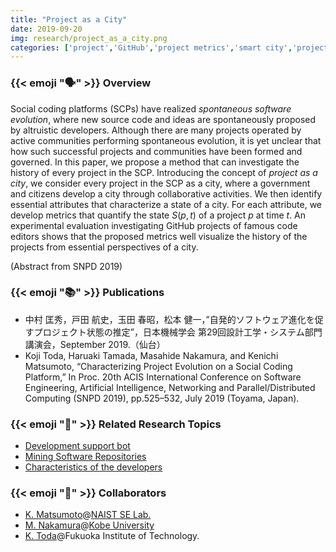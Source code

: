 ```yaml
---
title: "Project as a City"
date: 2019-09-20
img: research/project_as_a_city.png
categories: ['project','GitHub','project metrics','smart city','project analysis']
---
```


### {{< emoji ":speaking_head:" >}} Overview

Social coding platforms (SCPs) have realized *spontaneous software evolution*, where new source code and ideas are spontaneously proposed by altruistic developers.
Although there are many projects operated by active communities performing spontaneous evolution, it is yet unclear that how such successful projects and communities have been formed and governed.
In this paper, we propose a method that can investigate the history of every project in the SCP.
Introducing the concept of *project as a city*, we consider every project in the SCP as a city, where a government and citizens develop a city through collaborative activities.
We then identify essential attributes that characterize a state of a city.
For each attribute, we develop metrics that quantify the state $S(p,t)$ of a project $p$ at time $t$.
An experimental evaluation investigating GitHub projects of famous code editors shows that the proposed metrics well visualize the history of the projects from essential perspectives of a city.

(Abstract from SNPD 2019)


### {{< emoji ":books:" >}} Publications

* 中村 匡秀，戸田 航史，玉田 春昭，松本 健一，”自発的ソフトウェア進化を促すプロジェクト状態の推定”，日本機械学会 第29回設計工学・システム部門講演会，September 2019.（仙台）
* Koji Toda, Haruaki Tamada, Masahide Nakamura, and Kenichi Matsumoto, “Characterizing Project Evolution on a Social Coding Platform,” In Proc. 20th ACIS International Conference on Software Engineering, Artificial Intelligence, Networking and Parallel/Distributed Computing (SNPD 2019), pp.525–532, July 2019 (Toyama, Japan).

### {{< emoji ":mag_right:" >}} Related Research Topics

* [Development support bot](../development_support_bot)
* [Mining Software Repositories](../software_development_with_ai)
* [Characteristics of the developers](../characteristics_of_developers)

### {{< emoji ":handshake:" >}} Collaborators

* [K. Matsumoto](http://isw3.naist.jp/~matumoto/)@[NAIST SE Lab.](https://se-naist.jp)
* [M. Nakamura](http://www27.cs.kobe-u.ac.jp/~masa-n/)@[Kobe University](http://www27.cs.kobe-u.ac.jp/wiki/home/)
* [K. Toda](https://www.fit.ac.jp/~toda/index_ja.html)@Fukuoka Institute of Technology.

